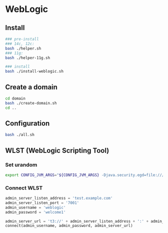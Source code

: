 # WebLogic

## Install

```bash
### pre-install
### 14c, 12c:
bash ./helper.sh
### 11g:
bash ./helper-11g.sh

### install
bash ./install-weblogic.sh
```

## Create a domain

```bash
cd domain
bash ./create-domain.sh
cd ..
```

## Configuration

```bash
bash ./all.sh
```

## WLST (WebLogic Scripting Tool)

### Set urandom

```bash
export CONFIG_JVM_ARGS="${CONFIG_JVM_ARGS} -Djava.security.egd=file:///dev/urandom"
```

### Connect WLST

```py
admin_server_listen_address = 'test.example.com'
admin_server_listen_port = '7001'
admin_username = 'weblogic'
admin_password = 'welcome1'

admin_server_url = 't3://' + admin_server_listen_address + ':' + admin_server_listen_port
connect(admin_username, admin_password, admin_server_url)
```
